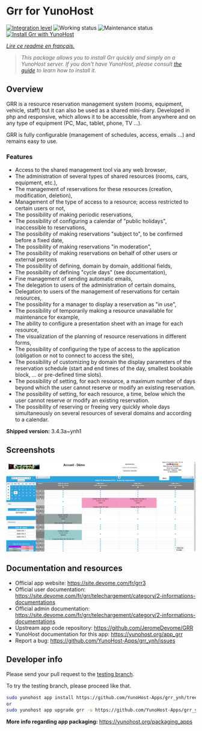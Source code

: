 <!--
N.B.: This README was automatically generated by https://github.com/YunoHost/apps/tree/master/tools/README-generator
It shall NOT be edited by hand.
-->

# Grr for YunoHost

[![Integration level](https://dash.yunohost.org/integration/grr.svg)](https://dash.yunohost.org/appci/app/grr) ![Working status](https://ci-apps.yunohost.org/ci/badges/grr.status.svg) ![Maintenance status](https://ci-apps.yunohost.org/ci/badges/grr.maintain.svg)  
[![Install Grr with YunoHost](https://install-app.yunohost.org/install-with-yunohost.svg)](https://install-app.yunohost.org/?app=grr)

*[Lire ce readme en français.](./README_fr.md)*

> *This package allows you to install Grr quickly and simply on a YunoHost server.
If you don't have YunoHost, please consult [the guide](https://yunohost.org/#/install) to learn how to install it.*

## Overview

GRR is a resource reservation management system (rooms, equipment, vehicle, staff) but it can also be used as a shared mini-diary. Developed in php and responsive, which allows it to be accessible, from anywhere and on any type of equipment (PC, Mac, tablet, phone, TV ...).

GRR is fully configurable (management of schedules, access, emails ...) and remains easy to use.

### Features

- Access to the shared management tool via any web browser,
- The administration of several types of shared resources (rooms, cars, equipment, etc.),
- The management of reservations for these resources (creation, modification, deletion),
- Management of the type of access to a resource; access restricted to certain users or not,
- The possibility of making periodic reservations,
- The possibility of configuring a calendar of "public holidays", inaccessible to reservations,
- The possibility of making reservations "subject to", to be confirmed before a fixed date,
- The possibility of making reservations "in moderation",
- The possibility of making reservations on behalf of other users or external persons
- The possibility of defining, domain by domain, additional fields,
- The possibility of defining "cycle days" (see documentation),
- Fine management of sending automatic emails,
- The delegation to users of the administration of certain domains,
- Delegation to users of the management of reservations for certain resources,
- The possibility for a manager to display a reservation as "in use",
- The possibility of temporarily making a resource unavailable for maintenance for example,
- The ability to configure a presentation sheet with an image for each resource,
- The visualization of the planning of resource reservations in different forms,
- The possibility of configuring the type of access to the application (obligation or not to connect to access the site),
- The possibility of customizing by domain the display parameters of the reservation schedule (start and end times of the day, smallest bookable block, ... or pre-defined time slots).
- The possibility of setting, for each resource, a maximum number of days beyond which the user cannot reserve or modify an existing reservation.
- The possibility of setting, for each resource, a time, below which the user cannot reserve or modify an existing reservation.
- The possibility of reserving or freeing very quickly whole days simultaneously on several resources of several domains and according to a calendar.


**Shipped version:** 3.4.3a~ynh1

## Screenshots

![Screenshot of Grr](./doc/screenshots/home.png)

## Documentation and resources

* Official app website: <https://site.devome.com/fr/grr3>
* Official user documentation: <https://site.devome.com/fr/grr/telechargement/category/2-informations-documentations>
* Official admin documentation: <https://site.devome.com/fr/grr/telechargement/category/2-informations-documentations>
* Upstream app code repository: <https://github.com/JeromeDevome/GRR>
* YunoHost documentation for this app: <https://yunohost.org/app_grr>
* Report a bug: <https://github.com/YunoHost-Apps/grr_ynh/issues>

## Developer info

Please send your pull request to the [testing branch](https://github.com/YunoHost-Apps/grr_ynh/tree/testing).

To try the testing branch, please proceed like that.

``` bash
sudo yunohost app install https://github.com/YunoHost-Apps/grr_ynh/tree/testing --debug
or
sudo yunohost app upgrade grr -u https://github.com/YunoHost-Apps/grr_ynh/tree/testing --debug
```

**More info regarding app packaging:** <https://yunohost.org/packaging_apps>
